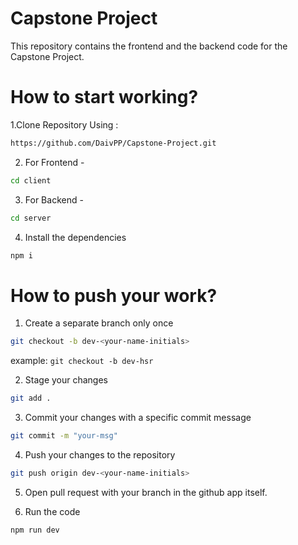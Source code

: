 # Capstone Project
This repository contains the frontend and the backend code for the Capstone Project.
# How to start working?
1.Clone Repository Using :
```bash
https://github.com/DaivPP/Capstone-Project.git
```
2. For Frontend -

```bash
cd client
```
3. For Backend -

```bash
cd server
```
4. Install the dependencies

```bash
npm i
```

# How to push your work?

1. Create a separate branch only once

```bash
git checkout -b dev-<your-name-initials>
```

example: `git checkout -b dev-hsr`

2. Stage your changes

```bash
git add .
```

3. Commit your changes with a specific commit message

```bash
git commit -m "your-msg"
```

4. Push your changes to the repository

```bash
git push origin dev-<your-name-initials>
```

5. Open pull request with your branch in the github app itself.

5. Run the code

```bash
npm run dev
```
